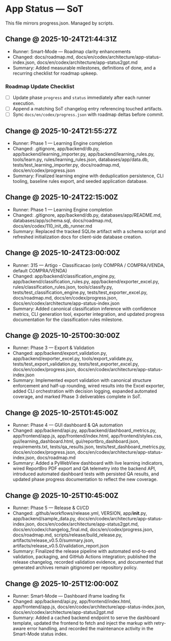 # App Status — SoT

This file mirrors progress.json. Managed by scripts.

## Change @ 2025-10-24T21:44:31Z
- Runner: Smart-Mode — Roadmap clarity enhancements
- Changed: docs/roadmap.md, docs/en/codex/architecture/app-status-index.json, docs/en/codex/architecture/app-status2gpt.md
- Summary: Added measurable milestones, definitions of done, and a recurring checklist for roadmap upkeep.

### Roadmap Update Checklist
- [ ] Update phase `progress` and `status` immediately after each runner execution.
- [ ] Append a matching SoT changelog entry referencing touched artifacts.
- [ ] Sync `docs/en/codex/progress.json` with roadmap deltas before commit.

## Change @ 2025-10-24T21:55:27Z
- Runner: Phase 1 — Learning Engine completion
- Changed: .gitignore, app/backend/db.py, app/backend/learning_importer.py, app/backend/learning_rules.py, tools/learn.py, rules/learning_rules.json, databases/app/data.db, tests/test_learning_importer.py, docs/roadmap.md, docs/en/codex/progress.json
- Summary: Finalized learning engine with deduplication persistence, CLI tooling, baseline rules export, and seeded application database.

## Change @ 2025-10-24T22:15:00Z
- Runner: Phase 1 — Learning Engine completion
- Changed: .gitignore, app/backend/db.py, databases/app/README.md, databases/app/schema.sql, docs/roadmap.md, docs/en/codex/110_init_db_runner.md
- Summary: Replaced the tracked SQLite artifact with a schema script and refreshed initialization docs for client-side database creation.

## Change @ 2025-10-24T23:00:00Z
- Runner: 315 — Artigo - Classificacao (only COMPRA / COMPRA/VENDA, default COMPRA/VENDA)
- Changed: app/backend/classification_engine.py, app/backend/classification_rules.py, app/backend/exporter_excel.py, rules/classification_rules.json, tools/classify.py, tests/test_classification_engine.py, tests/test_exporter_excel.py, docs/roadmap.md, docs/en/codex/progress.json, docs/en/codex/architecture/app-status-index.json
- Summary: Added canonical classification inference with confidence metrics, CLI generation tool, exporter integration, and updated progress documentation for the classification rules milestone.

## Change @ 2025-10-25T00:30:00Z
- Runner: Phase 3 — Export & Validation
- Changed: app/backend/export_validation.py, app/backend/exporter_excel.py, tools/export_validate.py, tests/test_export_validation.py, tests/test_exporter_excel.py, docs/en/codex/progress.json, docs/en/codex/architecture/app-status-index.json
- Summary: Implemented export validation with canonical structure enforcement and half-up rounding, wired results into the Excel exporter, added CLI orchestration with decision logging, expanded automated coverage, and marked Phase 3 deliverables complete in SoT.

## Change @ 2025-10-25T01:45:00Z
- Runner: Phase 4 — GUI dashboard & QA automation
- Changed: app/backend/api.py, app/backend/dashboard_metrics.py, app/frontend/app.js, app/frontend/index.html, app/frontend/styles.css, gui/learning_dashboard.html, gui/reportbro_dashboard.json, requirements.txt, tests/qa_results.json, tests/test_dashboard_metrics.py, docs/en/codex/progress.json, docs/en/codex/architecture/app-status-index.json, docs/roadmap.md
- Summary: Added a PyWebView dashboard with live learning indicators, wired ReportBro PDF export and QA telemetry into the backend API, introduced automated dashboard tests with persisted QA results, and updated phase progress documentation to reflect the new coverage.

## Change @ 2025-10-25T10:45:00Z
- Runner: Phase 5 — Release & CI/CD
- Changed: .github/workflows/release.yml, VERSION, app/__init__.py, app/backend/sample_data.py, docs/en/codex/architecture/app-status-index.json, docs/en/codex/architecture/app-status2gpt.md, docs/en/codex/changelog_final.md, docs/en/codex/progress.json, docs/roadmap.md, scripts/release/build_release.py, artifacts/release_v0.5.0/summary.json, artifacts/release_v0.5.0/validation_report.json
- Summary: Finalized the release pipeline with automated end-to-end validation, packaging, and GitHub Actions integration; published the release changelog, recorded validation evidence, and documented that generated archives remain gitignored per repository policy.

## Change @ 2025-10-25T12:00:00Z
- Runner: Smart-Mode — Dashboard iframe loading fix
- Changed: app/backend/api.py, app/frontend/index.html, app/frontend/app.js, docs/en/codex/architecture/app-status-index.json, docs/en/codex/architecture/app-status2gpt.md
- Summary: Added a cached backend endpoint to serve the dashboard template, updated the frontend to fetch and inject the markup with retry-aware error handling, and recorded the maintenance activity in the Smart-Mode status index.
